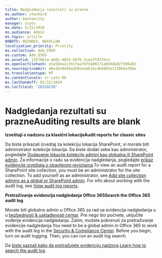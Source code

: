 ```yaml
---
title: Nadgledanja rezultati su prazne
ms.author: stevhord
author: bentoncity
manager: scotv
ms.date: 5/25/2018
ms.audience: Admin
ms.topic: article
ROBOTS: NOINDEX, NOFOLLOW
localization_priority: Priority
ms.collection: Adm_O365
ms.custom: Adm_O365
ms.assetid: 1437061a-a602-4853-b5fb-3cea7fd735ce
ms.openlocfilehash: e1a584a2c291faa797da80171a6594bd2f396a02
ms.sourcegitcommit: d6ea5e9458a2b8ceaab3ac4bd483e1130b9a398a
ms.translationtype: MT
ms.contentlocale: sr-Latn-RS
ms.lasthandoff: 01/15/2019
ms.locfileid: "28310239"
---
```

# <a name="auditing-results-are-blank"></a><span data-ttu-id="d0c9a-102">Nadgledanja rezultati su prazne</span><span class="sxs-lookup"><span data-stu-id="d0c9a-102">Auditing results are blank</span></span>

 <span data-ttu-id="d0c9a-103">**Izveštaji o nadzoru za klasični lokacije**</span><span class="sxs-lookup"><span data-stu-id="d0c9a-103">**Audit reports for classic sites**</span></span>
  
<span data-ttu-id="d0c9a-p101">Da biste prikazali izveštaj za kolekciju lokacija SharePoint, vi morate biti administrator kolekcije lokacija. Da biste dodali sebe kao administrator, pogledajte [Dodavanje lokacije kolekcije admini kao globalna ili SharePoint admin](https://go.microsoft.com/fwlink/?linkid=869390). Za informacije o radu sa evidencija nadgledanja, pogledajte [prikaz evidencije izveštaja o obavljenim revizijama](https://go.microsoft.com/fwlink/?linkid=395237).</span><span class="sxs-lookup"><span data-stu-id="d0c9a-p101">To view an audit report for a SharePoint site collection, you must be an administrator for the site collection. To add yourself as an administrator, see [Add site collection admins as a global or SharePoint admin](https://go.microsoft.com/fwlink/?linkid=869390). For info about working with the audit log, see [View audit log reports](https://go.microsoft.com/fwlink/?linkid=395237).</span></span> 
  
 <span data-ttu-id="d0c9a-106">**Pretraživanje evidencija nadgledanja Office 365**</span><span class="sxs-lookup"><span data-stu-id="d0c9a-106">**Search the Office 365 audit log**</span></span>
  
<span data-ttu-id="d0c9a-p102">Morate biti globalno admin u Office 365 za rad sa evidencija nadgledanja u u [bezbednosti &amp; usklađenosti centar](https://protection.office.com). Pre nego što počnete, uključite vođenje evidencije nadgledanja. Zatim, možete pokrenuti za pretraživanje evidencije nadgledanja.</span><span class="sxs-lookup"><span data-stu-id="d0c9a-p102">You need to be a global admin in Office 365 to work with the audit log in the [Security &amp; Compliance Center](https://protection.office.com). Before you begin, turn on audit logging. Then, you can run an audit log search.</span></span> 
  
<span data-ttu-id="d0c9a-110">Da [biste saznali kako da pretražujete evidenciju nadzora](https://go.microsoft.com/fwlink/?linkid=708432).</span><span class="sxs-lookup"><span data-stu-id="d0c9a-110">[Learn how to search the audit log](https://go.microsoft.com/fwlink/?linkid=708432).</span></span>
  

